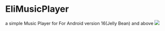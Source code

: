 # EliMusicPlayer
a simple Music Player for For Android version 16(Jelly Bean) and above
<img src='https://repository-images.githubusercontent.com/162921619/a450f680-ba20-11e9-9812-11656e8718b6'>
